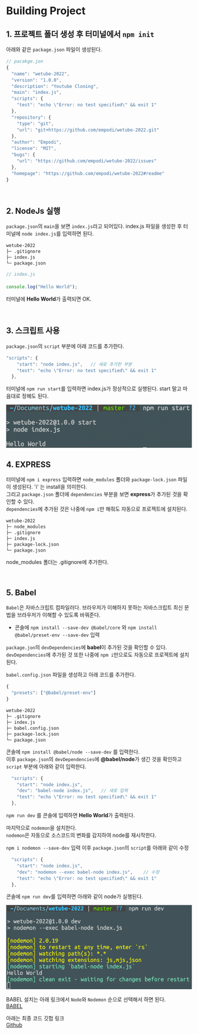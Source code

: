 # Building Project

## 1. 프로젝트 폴더 생성 후 터미널에서 `npm init`

아래와 같은 `package.json` 파일이 생성된다.

```javascript
// pacakge.jon
{
  "name": "wetube-2022",
  "version": "1.0.0",
  "description": "Youtube Cloning",
  "main": "index.js",
  "scripts": {
    "test": "echo \"Error: no test specified\" && exit 1"
  },
  "repository": {
    "type": "git",
    "url": "git+https://github.com/empodi/wetube-2022.git"
  },
  "author": "Empodi",
  "license": "MIT",
  "bugs": {
    "url": "https://github.com/empodi/wetube-2022/issues"
  },
  "homepage": "https://github.com/empodi/wetube-2022#readme"
}

```

<br>

## 2. NodeJs 실행

`package.json`의 `main`을 보면 `index.js`라고 되어있다. index.js 파일을 생성한 후 터미널에 `node index.js`를 입력하면 된다.

```
wetube-2022
├─ .gitignore
├─ index.js
└─ package.json
```

```javascript
// index.js

console.log("Hello World");
```

터미널에 **Hello World**가 출력되면 OK.

<br>

## 3. 스크립트 사용

`package.json`의 `script` 부분에 아래 코드를 추가한다.

```javascript
"scripts": {
    "start": "node index.js",	// 새로 추가한 부분
    "test": "echo \"Error: no test specified\" && exit 1"
  },
```

터미널에 `npm run start`를 입력하면 index.js가 정상적으로 실행된다. start 말고 마음대로 정해도 된다.

<img src="./img/001_npm_run_start.png">

<br>

## 4. EXPRESS

터미널에 `npm i express` 입력하면 `node_modules` 폴더와 `package-lock.json` 파일이 생성된다. 'i' 는 install을 의미한다.  
그리고 `package.json` 폴더에 `dependencies` 부분을 보면 **express**가 추가된 것을 확인할 수 있다.  
`dependencies`에 추가된 것은 나중에 `npm i`만 해줘도 자동으로 프로젝트에 설치된다.

```
wetube-2022
├─ node_modules
├─ .gitignore
├─ index.js
├─ package-lock.json
└─ package.json
```

node_modules 폴더는 .gitignore에 추가한다.

<br>

## 5. Babel

`Babel`은 자바스크립트 컴파일러다. 브라우저가 이해하지 못하는 자바스크립트 최신 문법을 브라우저가 이해할 수 있도록 바꿔준다.

- 콘솔에 `npm install --save-dev @babel/core` 와 `npm install @babel/preset-env --save-dev` 입력

`package.jon`의 `devDependencies`에 **babel**이 추가된 것을 확인할 수 있다.  
`devDependencies`에 추가된 것 또한 나중에 `npm i`만으로도 자동으로 프로젝트에 설치된다.

`babel.config.json` 파일을 생성하고 아래 코드를 추가한다.

```javascript
{
  "presets": ["@babel/preset-env"]
}
```

```
wetube-2022
├─ .gitignore
├─ index.js
├─ babel.config.json
├─ package-lock.json
└─ package.json
```

콘솔에 `npm install @babel/node --save-dev` 를 입력한다.  
이후 `package.json`의 `devDependencies`에 **@babel/node**가 생긴 것을 확인하고  
`script` 부분에 아래와 같이 입력한다.

```javascript
  "scripts": {
    "start": "node index.js",
    "dev": "babel-node index.js",	// 새로 입력
    "test": "echo \"Error: no test specified\" && exit 1"
  },
```

`npm run dev` 를 콘솔에 입력하면 **Hello World**가 출력된다.

마지막으로 `nodemon`을 설치한다.  
`nodemon`은 자동으로 소스코드의 변화를 감지하여 node를 재시작한다.

`npm i nodemon --save-dev` 입력
이후 `package.json`의 `script`를 아래와 같이 수정

```javascript
  "scripts": {
    "start": "node index.js",
    "dev": "nodemon --exec babel-node index.js",	// 수정
    "test": "echo \"Error: no test specified\" && exit 1"
  },
```

콘솔에 `npm run dev`를 입력하면 아래와 같이 node가 실행된다.

<img src="./img/001_babel_npm_run_dev.png">

BABEL 설치는 아래 링크에서 `Node`와 `Nodemon` 순으로 선택해서 하면 된다.  
[BABEL](https://babeljs.io/setup#installation)

아래는 최종 코드 깃헙 링크  
[Github](https://github.com/empodi/wetube-2022/commit/af56a656cb3ed49346e6d4b7265f68b47a51a224)
